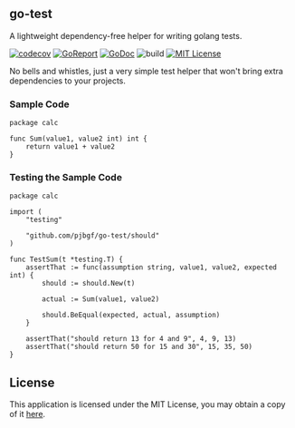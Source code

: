 ## go-test

A lightweight dependency-free helper for writing golang tests.

[![codecov](https://codecov.io/gh/pjbgf/go-test/branch/master/graph/badge.svg)](https://codecov.io/gh/pjbgf/go-test)
[![GoReport](https://goreportcard.com/badge/github.com/pjbgf/go-test)](https://goreportcard.com/report/github.com/pjbgf/go-test)
[![GoDoc](https://godoc.org/github.com/pjbgf/go-test?status.svg)](https://godoc.org/github.com/pjbgf/go-test)
![build](https://github.com/pjbgf/go-test/workflows/go/badge.svg)
[![MIT License](https://img.shields.io/badge/license-MIT-blue.svg)](http://choosealicense.com/licenses/mit/)

No bells and whistles, just a very simple test helper that won't bring extra dependencies to your projects.

### Sample Code
```golang
package calc

func Sum(value1, value2 int) int {
	return value1 + value2
}
```

### Testing the Sample Code
```golang
package calc

import (
	"testing"

	"github.com/pjbgf/go-test/should"
)

func TestSum(t *testing.T) {
	assertThat := func(assumption string, value1, value2, expected int) {
		should := should.New(t)

		actual := Sum(value1, value2)

		should.BeEqual(expected, actual, assumption)
	}

	assertThat("should return 13 for 4 and 9", 4, 9, 13)
	assertThat("should return 50 for 15 and 30", 15, 35, 50)
}
```


## License

This application is licensed under the MIT License, you may obtain a copy of it [here](LICENSE).
